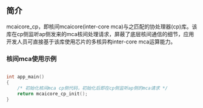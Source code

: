 ## 简介

mcaicore_cp，即核间mcaicore(inter-core mca)与之匹配的协处理器(cp)库。该库在cp侧监听ap侧发来的mca核间处理请求，屏蔽了底层核间通信的细节，应用开发人员可直接基于该库使用芯片的多核异构inter-core mca运算能力。

###  核间mca使用示例

```c

int app_main()
{
    /* 初始化核间mca cp侧代码，初始化后即在cp侧监听ap侧的mca请求 */
	return mcaicore_cp_init();
}

```

